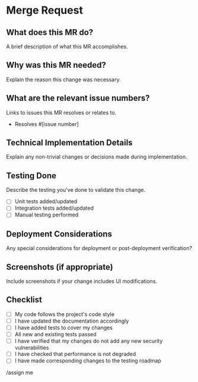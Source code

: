 # Merge Request

## What does this MR do?
A brief description of what this MR accomplishes.

## Why was this MR needed?
Explain the reason this change was necessary.

## What are the relevant issue numbers?
Links to issues this MR resolves or relates to.
- Resolves #[issue number]

## Technical Implementation Details
Explain any non-trivial changes or decisions made during implementation.

## Testing Done
Describe the testing you've done to validate this change.
- [ ] Unit tests added/updated
- [ ] Integration tests added/updated
- [ ] Manual testing performed

## Deployment Considerations
Any special considerations for deployment or post-deployment verification?

## Screenshots (if appropriate)
Include screenshots if your change includes UI modifications.

## Checklist
- [ ] My code follows the project's code style
- [ ] I have updated the documentation accordingly
- [ ] I have added tests to cover my changes
- [ ] All new and existing tests passed
- [ ] I have verified that my changes do not add any new security vulnerabilities
- [ ] I have checked that performance is not degraded
- [ ] I have made corresponding changes to the testing roadmap

/assign me 